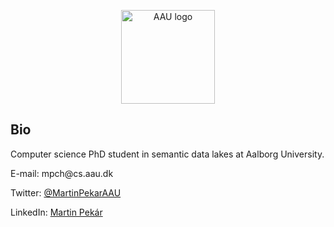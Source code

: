 <p align="center">
  <img src="https://i.pinimg.com/originals/ac/58/7a/ac587a35b2783b44291205eaa5b3df96.png" width="150" title="AAU logo">
</p>

<h2>
  Bio
</h2>

<p>Computer science PhD student in semantic data lakes at Aalborg University.</p>
<p>E-mail: mpch@cs.aau.dk</p>
<p>Twitter: <a href="https://twitter.com/MartinPekarAAU">@MartinPekarAAU</a></p>
<p>LinkedIn: <a href="https://www.linkedin.com/in/martin-p-b70639114/">Martin Pekár</></p>
